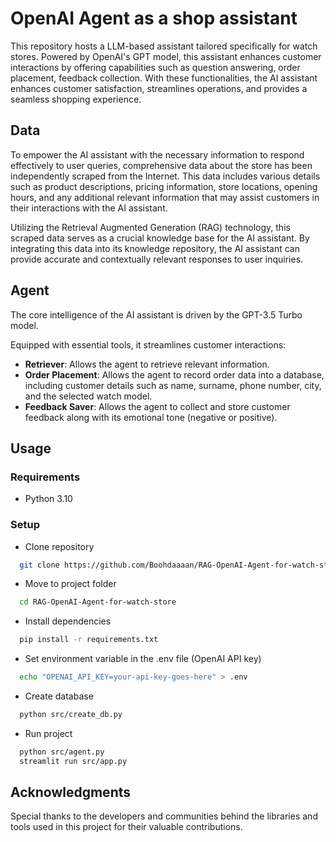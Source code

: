 # OpenAI Agent as a shop assistant
This repository hosts a LLM-based assistant tailored specifically for watch stores. Powered by OpenAI's GPT model, this assistant enhances customer interactions by offering capabilities such as question answering, order placement, feedback collection. With these functionalities, the AI assistant enhances customer satisfaction, streamlines operations, and provides a seamless shopping experience.


## Data
To empower the AI assistant with the necessary information to respond effectively to user queries, comprehensive data about the store has been independently scraped from the Internet. This data includes various details such as product descriptions, pricing information, store locations, opening hours, and any additional relevant information that may assist customers in their interactions with the AI assistant.

Utilizing the Retrieval Augmented Generation (RAG) technology, this scraped data serves as a crucial knowledge base for the AI assistant. By integrating this data into its knowledge repository, the AI assistant can provide accurate and contextually relevant responses to user inquiries.


## Agent

The core intelligence of the AI assistant is driven by the GPT-3.5 Turbo model.  

Equipped with essential tools, it streamlines customer interactions:
* __Retriever__: Allows the agent to retrieve relevant information.
* __Order Placement__: Allows the agent to record order data into a database, including customer details such as name, surname, phone number, city, and the selected watch model.
* __Feedback Saver__: Allows the agent to collect and store customer feedback along with its emotional tone (negative or positive).


## Usage

### Requirements
* Python 3.10

### Setup
* Clone repository
```bash
  git clone https://github.com/Boohdaaaan/RAG-OpenAI-Agent-for-watch-store.git
```

* Move to project folder
```bash
  cd RAG-OpenAI-Agent-for-watch-store
```

* Install dependencies
```bash
  pip install -r requirements.txt
```

* Set environment variable in the .env file (OpenAI API key)
```bash
  echo "OPENAI_API_KEY=your-api-key-goes-here" > .env
```

* Create database
```bash
  python src/create_db.py
```

* Run project
```bash
  python src/agent.py
  streamlit run src/app.py
```

## Acknowledgments

Special thanks to the developers and communities behind the libraries and tools used in this project for their valuable contributions.
